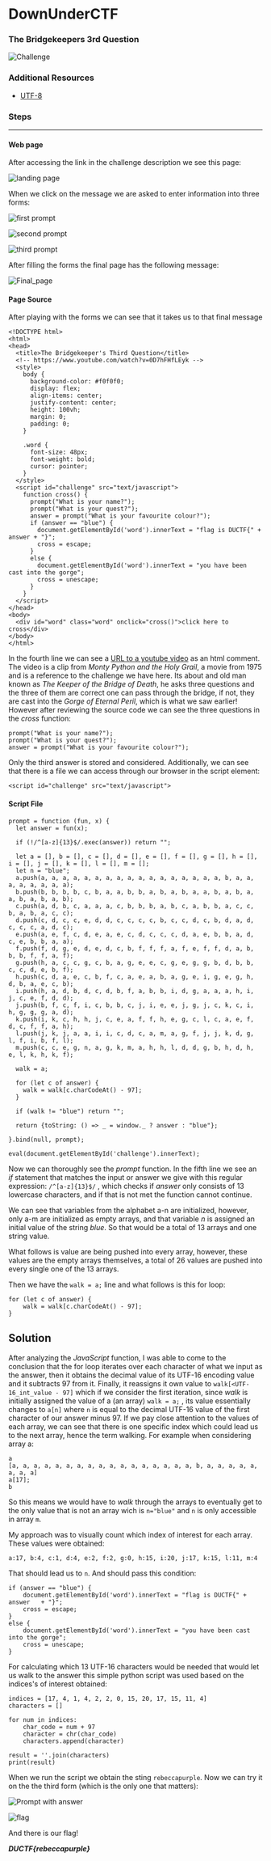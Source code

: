 # DownUnderCTF

### The Bridgekeepers 3rd Question		

![Challenge](images/challenge.png)

### Additional Resources

- [UTF-8](https://asecuritysite.com/coding/asc2)

### Steps
---
#### Web page

After accessing the link in the challenge description we see this page:

![landing page](images/initial_page.png)

When we click on the message we are asked to enter information into three forms:

![first prompt](images/prompt1.png)

![second prompt](images/prompt2.png)

![third prompt](images/prompt3.png)

After filling the forms the final page has the following message:

![Final_page](images/final_page.png)

#### Page Source

After playing with the forms we can see that it takes us to that final message
```
<!DOCTYPE html>
<html>
<head>
  <title>The Bridgekeeper's Third Question</title>
  <!-- https://www.youtube.com/watch?v=0D7hFHfLEyk -->
  <style>
    body {
      background-color: #f0f0f0;
      display: flex;
      align-items: center;
      justify-content: center;
      height: 100vh;
      margin: 0;
      padding: 0;
    }
    
    .word {
      font-size: 48px;
      font-weight: bold;
      cursor: pointer;
    }
  </style>
  <script id="challenge" src="text/javascript">
    function cross() {
      prompt("What is your name?");
      prompt("What is your quest?");
      answer = prompt("What is your favourite colour?");
      if (answer == "blue") {
        document.getElementById('word').innerText = "flag is DUCTF{" + answer + "}";
        cross = escape;
      }
      else {
        document.getElementById('word').innerText = "you have been cast into the gorge";
        cross = unescape;
      }
    }
  </script>
</head>
<body>
  <div id="word" class="word" onclick="cross()">click here to cross</div>
</body>
</html>
```

In the fourth line we can see a [URL to a youtube video](https://www.youtube.com/watch?v=0D7hFHfLEyk) as an html comment. The video is a clip from *Monty Python and the Holy Grail*, a movie from 1975 and is a reference to the challenge we have here. Its about and old man known as *The Keeper of the Bridge of Death*, he asks three questions and the three of them are correct one can pass through the bridge, if not, they are cast into the *Gorge of Eternal Peril*, which is what we saw earlier! However after reviewing the source code we can see the three questions in the *cross* function:

```
prompt("What is your name?");
prompt("What is your quest?");
answer = prompt("What is your favourite colour?");
```
Only the third answer is stored and considered. Additionally, we can see that there is a file we can access through our browser in the script element:
```
<script id="challenge" src="text/javascript">
```

#### Script File

```
prompt = function (fun, x) {
  let answer = fun(x);
  
  if (!/^[a-z]{13}$/.exec(answer)) return "";

  let a = [], b = [], c = [], d = [], e = [], f = [], g = [], h = [], i = [], j = [], k = [], l = [], m = [];
  let n = "blue";
  a.push(a, a, a, a, a, a, a, a, a, a, a, a, a, a, a, a, a, b, a, a, a, a, a, a, a, a);
  b.push(b, b, b, b, c, b, a, a, b, b, a, b, a, b, a, a, b, a, b, a, a, b, a, b, a, b);
  c.push(a, d, b, c, a, a, a, c, b, b, b, a, b, c, a, b, b, a, c, c, b, a, b, a, c, c);
  d.push(c, d, c, c, e, d, d, c, c, c, c, b, c, c, d, c, b, d, a, d, c, c, c, a, d, c);
  e.push(a, e, f, c, d, e, a, e, c, d, c, c, c, d, a, e, b, b, a, d, c, e, b, b, a, a);
  f.push(f, d, g, e, d, e, d, c, b, f, f, f, a, f, e, f, f, d, a, b, b, b, f, f, a, f);
  g.push(h, a, c, c, g, c, b, a, g, e, e, c, g, e, g, g, b, d, b, b, c, c, d, e, b, f);
  h.push(c, d, a, e, c, b, f, c, a, e, a, b, a, g, e, i, g, e, g, h, d, b, a, e, c, b);
  i.push(h, a, d, b, d, c, d, b, f, a, b, b, i, d, g, a, a, a, h, i, j, c, e, f, d, d);
  j.push(b, f, c, f, i, c, b, b, c, j, i, e, e, j, g, j, c, k, c, i, h, g, g, g, a, d);
  k.push(i, k, c, h, h, j, c, e, a, f, f, h, e, g, c, l, c, a, e, f, d, c, f, f, a, h);
  l.push(j, k, j, a, a, i, i, c, d, c, a, m, a, g, f, j, j, k, d, g, l, f, i, b, f, l);
  m.push(c, c, e, g, n, a, g, k, m, a, h, h, l, d, d, g, b, h, d, h, e, l, k, h, k, f);

  walk = a;

  for (let c of answer) {
    walk = walk[c.charCodeAt() - 97];
  }

  if (walk != "blue") return "";

  return {toString: () => _ = window._ ? answer : "blue"};

}.bind(null, prompt);

eval(document.getElementById('challenge').innerText);
```

Now we can thoroughly see the *prompt* function. In the fifth line we see an *if* statement that matches the input or answer we give with this regular expression: `/^[a-z]{13}$/` , which checks if *answer* only consists of 13 lowercase characters, and if that is not met the function cannot continue. 

We can see that variables from the alphabet a-n are initialized, however, only a-m are initialized as empty arrays, and that variable *n* is assigned an initial value of the string *blue*. So that would be a total of 13 arrays and one string value.

What follows is value are being pushed into every array, however, these values are the empty arrays themselves, a total of 26 values are pushed into every single one of the 13 arrays.

Then we have the `walk = a;` line and what follows is this for loop:
```
for (let c of answer) {
	walk = walk[c.charCodeAt() - 97];
}
```

## Solution

After analyzing the *JavaScript* function, I was able to come to the conclusion that the for loop iterates over each character of what we input as the answer, then it obtains the decimal value of its UTF-16 encoding value and it subtracts 97 from it. Finally, it reassigns it own value to `walk[<UTF-16_int_value - 97]` which if we consider the first iteration, since *walk* is initially assigned the value of a (an array) `walk = a;` , its value essentially changes to `a[n]` where `n` is equal to the decimal UTF-16 value of the first character of our answer minus 97. If we pay close attention to the values of each array, we can see that there is one specific index which could lead us to the next array, hence the term walking. For example when considering array a:

```  
a
[a, a, a, a, a, a, a, a, a, a, a, a, a, a, a, a, a, b, a, a, a, a, a, a, a, a]
a[17];
b
```

So this means we would have to *walk* through the arrays to eventually get to the only value that is not an array wich is `n="blue"` and `n` is only accessible in array `m`. 

My approach was to visually count which index of interest for each array. These values were obtained:

```
a:17, b:4, c:1, d:4, e:2, f:2, g:0, h:15, i:20, j:17, k:15, l:11, m:4
```

That should lead us to `n`. And should pass this condition:

```
if (answer == "blue") {
	document.getElementById('word').innerText = "flag is DUCTF{" + answer 	+ "}";
	cross = escape;
}
else {
	document.getElementById('word').innerText = "you have been cast into the gorge";
	cross = unescape;
}
```

For calculating which 13 UTF-16 characters would be needed that would let us walk to the answer this simple python script was used based on the indices's of interest obtained:
```
indices = [17, 4, 1, 4, 2, 2, 0, 15, 20, 17, 15, 11, 4]
characters = []

for num in indices:
    char_code = num + 97
    character = chr(char_code)
    characters.append(character)

result = ''.join(characters)
print(result)
```
When we run the script we obtain the sting `rebeccapurple`. Now we can try it on the the third form (which is the only one that matters):

![Prompt with answer](images/prompt_with_answer.png)

![flag](images/flag.png)

And there is our flag!

***DUCTF{rebeccapurple}***
